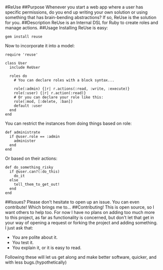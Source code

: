 #ReUse
##Purpose
  Whenever you start a web app where a user has specific permissions, do you
  end up writing your own solution or using something that has brain-bending
  abstractions? If so, ReUse is the solution for you.
##Description
  ReUse is an Internal DSL for Ruby to create roles and manage actions.
##Usage
  Installing ReUse is easy:
  
    gem install reuse

  Now to incorporate it into a model:
  
    require 'reuse'

    class User
      include ReUser

      roles do
        # You can declare roles with a block syntax...
        
        role(:admin) {|r| r.actions(:read, :write, :execute)}
        role(:user) {|r| r.action(:read)}
        # Or you can declare your role like this:
        role(:mod, [:delete, :ban])
        default :user
      end
    end

  You can restrict the instances from doing things based on role:
  
    def administrate
      if @user.role == :admin
        administer
      end
    end

  Or based on their actions:
  
    def do_something_risky
      if @user.can?(:do_this)
        do_it
      else
        tell_them_to_get_out!
      end
    end
    
##Issues?
  Please don't hesitate to open up an issue. You can even contribute! Which
  brings me to...
##Contributing!
  This is open source, so I want others to help too. For now I have no plans
  on adding too much more to this project, as far as functionality is
  concerned, but don't let that get in your way of opening a request or forking
  the project and adding something. I just ask that:

  - You are polite about it.
  - You test it.
  - You explain it, or it is easy to read.

  Following these will let us get along and make better software, quicker, and
  with less bugs.(hypothetically)
